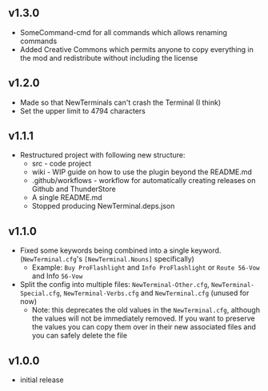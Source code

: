 ﻿## v1.3.0
* SomeCommand-cmd for all commands which allows renaming commands
* Added Creative Commons which permits anyone to copy everything in the mod and redistribute without including the license

## v1.2.0

* Made so that NewTerminals can't crash the Terminal (I think)
* Set the upper limit to 4794 characters

## v1.1.1

* Restructured project with following new structure:
  * src - code project
  * wiki - WIP guide on how to use the plugin beyond the README.md
  * .github/workflows - workflow for automatically creating releases on Github and ThunderStore
  * A single README.md
  * Stopped producing NewTerminal.deps.json

## v1.1.0

* Fixed some keywords being combined into a single keyword. (`NewTerminal.cfg`'s `[NewTerminal.Nouns]` specifically)
  * Example: `Buy ProFlashlight` and `Info ProFlashlight` or `Route 56-Vow` and Info `56-Vow`
* Split the config into multiple files: `NewTerminal-Other.cfg`, `NewTerminal-Special.cfg`, `NewTerminal-Verbs.cfg` and `NewTerminal.cfg` (unused for now)
  * Note: this deprecates the old values in the `NewTerminal.cfg`, although the values will not be immediately removed. If you want to preserve the values you can copy them over in their new associated files and you can safely delete the file

## v1.0.0
* initial release